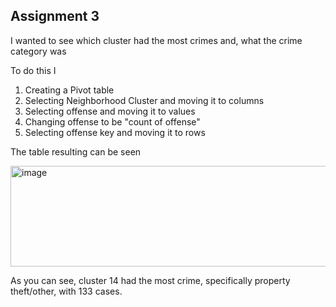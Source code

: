 ## Assignment 3

I wanted to see which cluster had the most crimes and, what the crime category was

To do this I

 1. Creating a Pivot table
 2. Selecting Neighborhood Cluster and moving it to columns
 3. Selecting offense and moving it to values
 4. Changing offense to be "count of offense"
 5. Selecting offense key and moving it to rows

The table resulting can be seen

<img width="516" height="161" alt="image" src="https://github.com/user-attachments/assets/91e8ee7c-47ab-4788-a3b8-bdfb85ac254e" />

As you can see, cluster 14 had the most crime, specifically property theft/other, with 133 cases.


